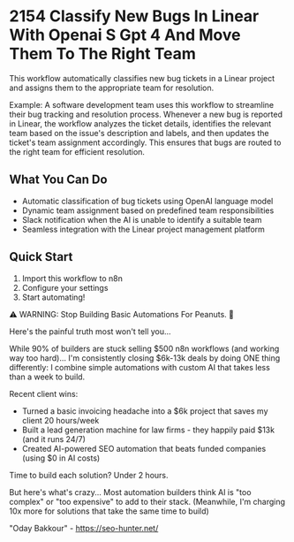 # 2154 Classify New Bugs In Linear With Openai S Gpt 4 And Move Them To The Right Team

This workflow automatically classifies new bug tickets in a Linear project and assigns them to the appropriate team for resolution.

Example: A software development team uses this workflow to streamline their bug tracking and resolution process. Whenever a new bug is reported in Linear, the workflow analyzes the ticket details, identifies the relevant team based on the issue's description and labels, and then updates the ticket's team assignment accordingly. This ensures that bugs are routed to the right team for efficient resolution.

## What You Can Do
- Automatic classification of bug tickets using OpenAI language model
- Dynamic team assignment based on predefined team responsibilities
- Slack notification when the AI is unable to identify a suitable team
- Seamless integration with the Linear project management platform

## Quick Start
1. Import this workflow to n8n
2. Configure your settings
3. Start automating!

⚠️ WARNING: Stop Building Basic Automations For Peanuts. 🚫

Here's the painful truth most won't tell you...

While 90% of builders are stuck selling $500 n8n workflows (and working way too hard)...
I'm consistently closing $6k-13k deals by doing ONE thing differently:
I combine simple automations with custom AI that takes less than a week to build.

Recent client wins:
* Turned a basic invoicing headache into a $6k project that saves my client 20 hours/week
* Built a lead generation machine for law firms - they happily paid $13k (and it runs 24/7)
* Created AI-powered SEO automation that beats funded companies (using $0 in AI costs)

Time to build each solution? Under 2 hours.

But here's what's crazy...
Most automation builders think AI is "too complex" or "too expensive" to add to their stack.
(Meanwhile, I'm charging 10x more for solutions that take the same time to build)

"Oday Bakkour" - https://seo-hunter.net/

